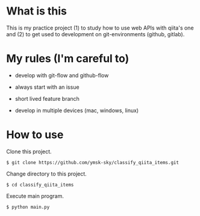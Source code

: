 # What is this

This is my practice project (1) to study how to use web APIs with qiita's one and (2) to get used to development on git-environments (github, gitlab).

# My rules (I'm careful to)

- develop with git-flow and github-flow

- always start with an issue

- short lived feature branch

- develop in multiple devices (mac, windows, linux)

# How to use

Clone this project.

```
$ git clone https://github.com/ymsk-sky/classify_qiita_items.git
```

Change directory to this project.

```
$ cd classify_qiita_items
```

Execute main program.

```
$ python main.py
```
